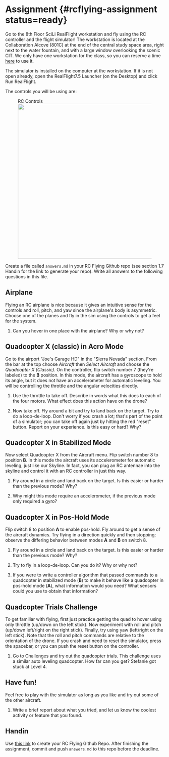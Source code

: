 # Assignment {#rcflying-assignment status=ready}

Go to the 8th Floor SciLi RealFlight workstation and fly using the RC controller
and the flight simulator! The workstation is located at the Collaboration Alcove
(801C) at the end of the central study space area, right next to the
water fountain, and with a large window overlooking the scenic CIT.
We only have one workstation for the class, so you can reserve a time [here](https://calendar.google.com/calendar/selfsched?sstoken=UUlhN0JXdzRFM0RHfGRlZmF1bHR8NGNlMjk2ODA1NzJhZmRiOTNmMjcwNzUzMjQ4MTdiZWE) to use it.

The simulator is installed on the computer at the workstation. If it is not open
already, open the RealFlight7.5 Launcher (on the Desktop) and click Run RealFlight.

The controls you will be using are:
<figure>
    <figcaption>RC Controls</figcaption>
    <img style='width:35em' src="rc.png"/>
</figure>

Create a file called `answers.md` in your RC Flying Github repo (see section
1.7 Handin for the link to generate your repo). Write all answers to the
following questions in this file.

## Airplane

Flying an RC airplane is nice because it gives an intuitive sense for
the controls and roll, pitch, and yaw since the airplane's body is
asymmetric.  Choose one of the planes and fly in the sim using the
controls to get a feel for the system.

1. Can you hover in one place with the airplane?  Why or why not?

## Quadcopter X (classic) in Acro Mode

Go to the airport "Joe's Garage HD" in the "Sierra Nevada" section.
From the bar at the top choose _Aircraft_ then _Select Aircraft_ and choose
the _Quadcopter X (Classic)_. On the controller, flip switch number 7
(they're labeled) to the **B** position.  In this mode, the aircraft
has a gyroscope to hold its angle, but it does not have an
accelerometer for automatic leveling. You will be controlling the
throttle and the angular velocities directly.

1. Use the throttle to take off.  Describe in words what this does to
each of the four motors.  What effect does this action have on the
drone?

2. Now take off. Fly around a bit and try to land back on the target.
Try to do a loop-de-loop.  Don't worry if you crash a lot; that's part
of the point of a simulator; you can take off again just by hitting
the red "reset" button.  Report on your experience.  Is this easy or
hard? Why?

## Quadcopter X in Stabilized Mode

Now select Quadcopter X from the Aircraft menu. Flip switch number 8
to position **B**.  In this mode the aircraft uses its accelerometer
for automatic leveling, just like our Skyline.  In fact, you can plug
an RC antennae into the skyline and control it with an RC controller
in just this way.

1. Fly around in a circle and land back on the target. Is this easier or harder
than the previous mode? Why?

2. Why might this mode require an accelerometer, if the previous mode only required a gyro?

## Quadcopter X in Pos-Hold Mode

Flip switch 8 to position **A** to enable pos-hold. Fly around to get
a sense of the aircraft dynamics. Try flying in a direction quickly
and then stopping; observe the differing behavior between modes **A**
and **B** on switch 8.

1. Fly around in a circle and land back on the target. Is this easier or harder
than the previous mode? Why?

2. Try to fly in a loop-de-loop. Can you do it?  Why or why not?

3. If you were to write a controller algorithm that passed commands to a quadcopter in stabilized mode (<b>B</b>) to make it behave like a quadcopter in pos-hold mode (<b>A</b>), what information would you need? What sensors could you use to obtain that information?

## Quadcopter Trials Challenge

To get familiar with flying, first just practice getting the quad to hover using only throttle (up/down on the left stick). Now experiment with roll and pitch (up/down left/right on the right stick). Finally, try using yaw (left/right on the left stick). Note that the roll and pitch commands are relative to the orientation of the drone. If you crash and need to reset the simulator, press the spacebar, or you can push the reset button on the controller.

1. Go to Challenges and try out the quadcopter trials.  This
challenge uses a similar auto leveling quadcopter.  How far can you
get?  Stefanie got stuck at Level 4.

## Have fun!

Feel free to play with the simulator as long as you like and try out
some of the other aircraft.

1. Write a brief report about what you tried, and let us know the coolest
activity or feature that you found.

## Handin
Use [this link]() to create your RC Flying Github Repo. After finishing the
assignment, commit and push `answers.md` to this repo before the deadline.
